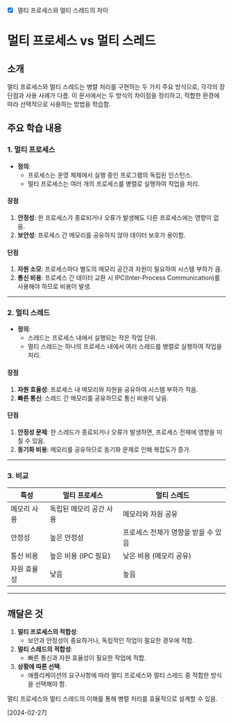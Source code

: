 - [x] 멀티 프로세스와 멀티 스레드의 차이

# 멀티 프로세스 vs 멀티 스레드

## 소개
멀티 프로세스와 멀티 스레드는 병렬 처리를 구현하는 두 가지 주요 방식으로, 각각의 장단점과 사용 사례가 다름. 이 문서에서는 두 방식의 차이점을 정리하고, 적합한 환경에 따라 선택적으로 사용하는 방법을 학습함.

## 주요 학습 내용

### 1. 멀티 프로세스
- **정의**:
  - 프로세스는 운영 체제에서 실행 중인 프로그램의 독립된 인스턴스.
  - 멀티 프로세스는 여러 개의 프로세스를 병렬로 실행하여 작업을 처리.

#### 장점
1. **안정성**: 한 프로세스가 종료되거나 오류가 발생해도 다른 프로세스에는 영향이 없음.
2. **보안성**: 프로세스 간 메모리를 공유하지 않아 데이터 보호가 용이함.

#### 단점
1. **자원 소모**: 프로세스마다 별도의 메모리 공간과 자원이 필요하여 시스템 부하가 큼.
2. **통신 비용**: 프로세스 간 데이터 교환 시 IPC(Inter-Process Communication)를 사용해야 하므로 비용이 발생.

---

### 2. 멀티 스레드
- **정의**:
  - 스레드는 프로세스 내에서 실행되는 작은 작업 단위.
  - 멀티 스레드는 하나의 프로세스 내에서 여러 스레드를 병렬로 실행하여 작업을 처리.

#### 장점
1. **자원 효율성**: 프로세스 내 메모리와 자원을 공유하여 시스템 부하가 적음.
2. **빠른 통신**: 스레드 간 메모리를 공유하므로 통신 비용이 낮음.

#### 단점
1. **안정성 문제**: 한 스레드가 종료되거나 오류가 발생하면, 프로세스 전체에 영향을 미칠 수 있음.
2. **동기화 비용**: 메모리를 공유하므로 동기화 문제로 인해 복잡도가 증가.

---

### 3. 비교

| 특성              | 멀티 프로세스                     | 멀티 스레드                     |
| ----------------- | ------------------------------ | ------------------------------ |
| 메모리 사용        | 독립된 메모리 공간 사용            | 메모리와 자원 공유               |
| 안정성            | 높은 안정성                      | 프로세스 전체가 영향을 받을 수 있음 |
| 통신 비용          | 높은 비용 (IPC 필요)              | 낮은 비용 (메모리 공유)           |
| 자원 효율성        | 낮음                           | 높음                           |

---

## 깨달은 것
1. **멀티 프로세스의 적합성**:
   - 보안과 안정성이 중요하거나, 독립적인 작업이 필요한 경우에 적합.
2. **멀티 스레드의 적합성**:
   - 빠른 통신과 자원 효율성이 필요한 작업에 적합.
3. **상황에 따른 선택**:
   - 애플리케이션의 요구사항에 따라 멀티 프로세스와 멀티 스레드 중 적합한 방식을 선택해야 함.

멀티 프로세스와 멀티 스레드의 이해를 통해 병렬 처리를 효율적으로 설계할 수 있음.


[2024-02-27]

